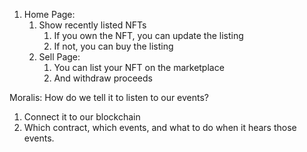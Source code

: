 1. Home Page:
    1. Show recently listed NFTs
        1. If you own the NFT, you can update the listing
        2. If not, you can buy the listing
    2. Sell Page: 
        1. You can list your NFT on the marketplace
        2. And withdraw proceeds

Moralis: How do we tell it to listen to our events?

1. Connect it to our blockchain
2. Which contract, which events, and what to do when it hears those events.